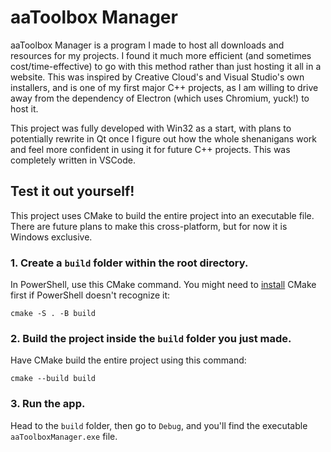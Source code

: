 # aaToolbox Manager
aaToolbox Manager is a program I made to host all downloads and resources for my projects. I found it much more efficient (and sometimes cost/time-effective) to go with this method rather than just hosting it all in a website. This was inspired by Creative Cloud's and Visual Studio's own installers, and is one of my first major C++ projects, as I am willing to drive away from the dependency of Electron (which uses Chromium, yuck!) to host it.

This project was fully developed with Win32 as a start, with plans to potentially rewrite in Qt once I figure out how the whole shenanigans work and feel more confident in using it for future C++ projects. This was completely written in VSCode.

## Test it out yourself!
This project uses CMake to build the entire project into an executable file. There are future plans to make this cross-platform, but for now it is Windows exclusive.

### 1. Create a `build` folder within the root directory.
In PowerShell, use this CMake command. You might need to [install](https://cmake.org/download/) CMake first if PowerShell doesn't recognize it:

```cmake -S . -B build```

### 2. Build the project inside the `build` folder you just made.
Have CMake build the entire project using this command:

```cmake --build build```

### 3. Run the app.
Head to the `build` folder, then go to `Debug`, and you'll find the executable `aaToolboxManager.exe` file.
